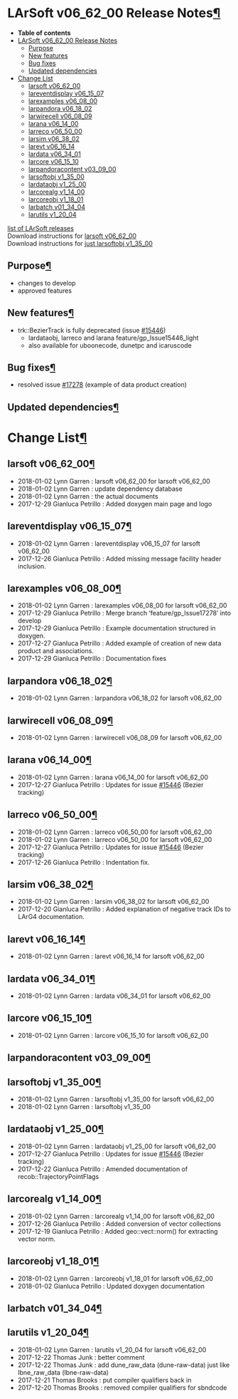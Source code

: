 LArSoft v06\_62\_00 Release Notes[¶](#LArSoft-v06_62_00-Release-Notes)
======================================================================

-   **Table of contents**
-   [LArSoft v06\_62\_00 Release Notes](#LArSoft-v06_62_00-Release-Notes)
    -   [Purpose](#Purpose)
    -   [New features](#New-features)
    -   [Bug fixes](#Bug-fixes)
    -   [Updated dependencies](#Updated-dependencies)
-   [Change List](#Change-List)
    -   [larsoft v06\_62\_00](#larsoft-v06_62_00)
    -   [lareventdisplay v06\_15\_07](#lareventdisplay-v06_15_07)
    -   [larexamples v06\_08\_00](#larexamples-v06_08_00)
    -   [larpandora v06\_18\_02](#larpandora-v06_18_02)
    -   [larwirecell v06\_08\_09](#larwirecell-v06_08_09)
    -   [larana v06\_14\_00](#larana-v06_14_00)
    -   [larreco v06\_50\_00](#larreco-v06_50_00)
    -   [larsim v06\_38\_02](#larsim-v06_38_02)
    -   [larevt v06\_16\_14](#larevt-v06_16_14)
    -   [lardata v06\_34\_01](#lardata-v06_34_01)
    -   [larcore v06\_15\_10](#larcore-v06_15_10)
    -   [larpandoracontent v03\_09\_00](#larpandoracontent-v03_09_00)
    -   [larsoftobj v1\_35\_00](#larsoftobj-v1_35_00)
    -   [lardataobj v1\_25\_00](#lardataobj-v1_25_00)
    -   [larcorealg v1\_14\_00](#larcorealg-v1_14_00)
    -   [larcoreobj v1\_18\_01](#larcoreobj-v1_18_01)
    -   [larbatch v01\_34\_04](#larbatch-v01_34_04)
    -   [larutils v1\_20\_04](#larutils-v1_20_04)

[list of LArSoft releases](LArSoft_release_list)\
Download instructions for [larsoft v06\_62\_00](http://scisoft.fnal.gov/scisoft/bundles/larsoft/v06_62_00/larsoft-v06_62_00.html)\
Download instructions for [just larsoftobj v1\_35\_00](http://scisoft.fnal.gov/scisoft/bundles/larsoftobj/v1_35_00/larsoftobj-v1_35_00.html)


Purpose[¶](#Purpose)
--------------------

-   changes to develop
-   approved features


New features[¶](#New-features)
------------------------------

-   trk::BezierTrack is fully deprecated (issue [\#15446](/redmine/issues/15446 "Necessary Maintenance: BezierTrack should be removed from LArSoft (Closed)"))
    -   lardataobj, larreco and larana feature/gp\_Issue15446\_light
    -   also available for uboonecode, dunetpc and icaruscode


Bug fixes[¶](#Bug-fixes)
------------------------

-   resolved issue [\#17278](/redmine/issues/17278 "Idea: Add an example on how to create data products of a new type (Closed)") (example of data product creation)


Updated dependencies[¶](#Updated-dependencies)
----------------------------------------------


Change List[¶](#Change-List)
============================


larsoft v06\_62\_00[¶](#larsoft-v06_62_00)
------------------------------------------

-   2018-01-02 Lynn Garren : larsoft v06\_62\_00 for larsoft v06\_62\_00
-   2018-01-02 Lynn Garren : update dependency database
-   2018-01-02 Lynn Garren : the actual documents
-   2017-12-29 Gianluca Petrillo : Added doxygen main page and logo


lareventdisplay v06\_15\_07[¶](#lareventdisplay-v06_15_07)
----------------------------------------------------------

-   2018-01-02 Lynn Garren : lareventdisplay v06\_15\_07 for larsoft v06\_62\_00
-   2017-12-26 Gianluca Petrillo : Added missing message facility header inclusion.


larexamples v06\_08\_00[¶](#larexamples-v06_08_00)
--------------------------------------------------

-   2018-01-02 Lynn Garren : larexamples v06\_08\_00 for larsoft v06\_62\_00
-   2017-12-29 Gianluca Petrillo : Merge branch ‘feature/gp\_Issue17278’ into develop
-   2017-12-29 Gianluca Petrillo : Example documentation structured in doxygen.
-   2017-12-27 Gianluca Petrillo : Added example of creation of new data product and associations.
-   2017-12-29 Gianluca Petrillo : Documentation fixes


larpandora v06\_18\_02[¶](#larpandora-v06_18_02)
------------------------------------------------

-   2018-01-02 Lynn Garren : larpandora v06\_18\_02 for larsoft v06\_62\_00


larwirecell v06\_08\_09[¶](#larwirecell-v06_08_09)
--------------------------------------------------

-   2018-01-02 Lynn Garren : larwirecell v06\_08\_09 for larsoft v06\_62\_00


larana v06\_14\_00[¶](#larana-v06_14_00)
----------------------------------------

-   2018-01-02 Lynn Garren : larana v06\_14\_00 for larsoft v06\_62\_00
-   2017-12-27 Gianluca Petrillo : Updates for issue [\#15446](/redmine/issues/15446 "Necessary Maintenance: BezierTrack should be removed from LArSoft (Closed)") (Bezier tracking)


larreco v06\_50\_00[¶](#larreco-v06_50_00)
------------------------------------------

-   2018-01-02 Lynn Garren : larreco v06\_50\_00 for larsoft v06\_62\_00
-   2018-01-02 Lynn Garren : larreco v06\_50\_00 for larsoft v06\_62\_00
-   2017-12-27 Gianluca Petrillo : Updates for issue [\#15446](/redmine/issues/15446 "Necessary Maintenance: BezierTrack should be removed from LArSoft (Closed)") (Bezier tracking)
-   2017-12-26 Gianluca Petrillo : Indentation fix.


larsim v06\_38\_02[¶](#larsim-v06_38_02)
----------------------------------------

-   2018-01-02 Lynn Garren : larsim v06\_38\_02 for larsoft v06\_62\_00
-   2017-12-20 Gianluca Petrillo : Added explanation of negative track IDs to LArG4 documentation.


larevt v06\_16\_14[¶](#larevt-v06_16_14)
----------------------------------------

-   2018-01-02 Lynn Garren : larevt v06\_16\_14 for larsoft v06\_62\_00


lardata v06\_34\_01[¶](#lardata-v06_34_01)
------------------------------------------

-   2018-01-02 Lynn Garren : lardata v06\_34\_01 for larsoft v06\_62\_00


larcore v06\_15\_10[¶](#larcore-v06_15_10)
------------------------------------------

-   2018-01-02 Lynn Garren : larcore v06\_15\_10 for larsoft v06\_62\_00


larpandoracontent v03\_09\_00[¶](#larpandoracontent-v03_09_00)
--------------------------------------------------------------


larsoftobj v1\_35\_00[¶](#larsoftobj-v1_35_00)
----------------------------------------------

-   2018-01-02 Lynn Garren : larsoftobj v1\_35\_00 for larsoft v06\_62\_00
-   2018-01-02 Lynn Garren : larsoftobj v1\_35\_00


lardataobj v1\_25\_00[¶](#lardataobj-v1_25_00)
----------------------------------------------

-   2018-01-02 Lynn Garren : lardataobj v1\_25\_00 for larsoft v06\_62\_00
-   2017-12-27 Gianluca Petrillo : Updates for issue [\#15446](/redmine/issues/15446 "Necessary Maintenance: BezierTrack should be removed from LArSoft (Closed)") (Bezier tracking)
-   2017-12-22 Gianluca Petrillo : Amended documentation of recob::TrajectoryPointFlags


larcorealg v1\_14\_00[¶](#larcorealg-v1_14_00)
----------------------------------------------

-   2018-01-02 Lynn Garren : larcorealg v1\_14\_00 for larsoft v06\_62\_00
-   2017-12-26 Gianluca Petrillo : Added conversion of vector collections
-   2017-12-19 Gianluca Petrillo : Added geo::vect::norm() for extracting vector norm.


larcoreobj v1\_18\_01[¶](#larcoreobj-v1_18_01)
----------------------------------------------

-   2018-01-02 Lynn Garren : larcoreobj v1\_18\_01 for larsoft v06\_62\_00
-   2018-01-02 Gianluca Petrillo : Updated doxygen documentation


larbatch v01\_34\_04[¶](#larbatch-v01_34_04)
--------------------------------------------


larutils v1\_20\_04[¶](#larutils-v1_20_04)
------------------------------------------

-   2018-01-02 Lynn Garren : larutils v1\_20\_04 for larsoft v06\_62\_00
-   2017-12-22 Thomas Junk : better comment
-   2017-12-22 Thomas Junk : add dune\_raw\_data (dune-raw-data) just like lbne\_raw\_data (lbne-raw-data)
-   2017-12-21 Thomas Brooks : put compiler qualifiers back in
-   2017-12-20 Thomas Brooks : removed compiler qualifiers for sbndcode
